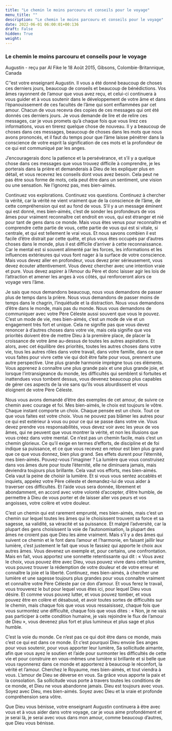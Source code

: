 ```yaml
---
title: "Le chemin le moins parcouru et conseils pour le voyage"
menu_title: ""
description: "Le chemin le moins parcouru et conseils pour le voyage"
date: 2022-06-01 06:00:01+00:136
draft: False
hidden: True
weight:
---
```

### Le chemin le moins parcouru et conseils pour le voyage

Augustin - reçu par Al Fike le 18 Août 2015, Gibsons, Colombie-Britannique, Canada

C'’est votre enseignant Augustin. Il vous a été donné beaucoup de choses ces derniers jours, beaucoup de conseils et beaucoup de bénédictions. Vos âmes rayonnent de l’amour que vous avez reçu, et celui-ci continuera à vous guider et à vous soutenir dans le développement de votre âme et dans l’épanouissement de ces facultés de l’âme qui sont enflammées par cet amour. Chacun de vous recevra des copies de ces messages qui ont été donnés ces derniers jours. Je vous demande de lire et de relire ces messages, car je vous promets qu’à chaque fois que vous lirez ces informations, vous en tirerez quelque chose de nouveau. Il y a beaucoup de choses dans ces messages, beaucoup de choses dans les mots que nous avons prononcés, et il faut du temps pour que l’âme laisse pénétrer dans la conscience de votre esprit la signification de ces mots et la profondeur de ce qui est communiqué par les anges.

J’encouragerais donc la patience et la persévérance, et s’il y a quelque chose dans ces messages que vous trouvez difficile à comprendre, je les porterais dans la prière et demanderais à Dieu de les expliquer plus en détail, et vous recevrez les conseils dont vous avez besoin. Cela peut ne pas être sous forme de mots, cela peut être dans un sentiment, une vision ou une sensation. Ne l’ignorez pas, mes bien-aimés.

Continuez vos explorations. Continuez vos questions. Continuez à chercher la vérité, car la vérité ne vient vraiment que de la conscience de l’âme, de cette compréhension qui est au fond de vous. S’il y a un message éminent qui est donné, mes bien-aimés, c’est de sonder les profondeurs de vos âmes pour vraiment reconnaître cet endroit en vous, qui est étranger et nié pour tant de gens dans ce monde. Mais vous êtes venus pour reconnaître et comprendre cette partie de vous, cette partie de vous qui est si vitale, si centrale, et qui est tellement le vrai vous. Et nous savons combien il est facile d’être distrait par cette quête, et plus vous êtes occupés par d’autres choses dans le monde, plus il est difficile d’arriver à cette reconnaissance. Car le mental est si souvent alimenté par les forces, les informations et les influences extérieures qui vous font nager à la surface de votre conscience. Mais vous devez aller en profondeur, vous devez prier sérieusement, vous devez écouter attentivement. Vous devez chercher avec une intention vraie et pure. Vous devez aspirer à l’Amour du Père et donc laisser agir les lois de l’attraction et amener les anges à vos côtés, qui renforceront alors ce voyage vers l’âme.

Je sais que nous demandons beaucoup, nous vous demandons de passer plus de temps dans la prière. Nous vous demandons de passer moins de temps dans le chagrin, l’inquiétude et la distraction. Nous vous demandons d’être dans le monde, mais pas du monde. Nous vous demandons de communiquer avec votre Père Céleste aussi souvent que vous le pouvez. C’est un mode de vie, mes bien-aimés, c’est un mode de vie et un engagement très fort et unique. Cela ne signifie pas que vous devez renoncer à d’autres choses dans votre vie, mais cela signifie que vos priorités doivent être de mettre Dieu à la première place, de placer la croissance de votre âme au-dessus de toutes les autres aspirations. Et alors, avec cet équilibre des priorités, toutes les autres choses dans votre vie, tous les autres rôles dans votre travail, dans votre famille, dans ce que vous faites pour vivre cette vie qui doit être faite pour vous, prennent une autre perspective. Une plus grande harmonie imprègne tous ces éléments. Vous apprenez à connaître une plus grande paix et une plus grande joie, et lorsque l’intransigeance du monde, les difficultés qui semblent si fortuites et inattendues vous tombent dessus, vous devenez beaucoup plus capables de gérer ces aspects de la vie sans qu’ils vous alourdissent et vous éloignent de votre Père Céleste.

Nous vous avons demandé d’être des exemples de cet amour, de suivre ce chemin avec courage et foi. Mes bien-aimés, le choix est toujours le vôtre. Chaque instant comporte un choix. Chaque pensée est un choix. Tout ce que vous faites est votre choix. Vous ne pouvez pas blâmer les autres pour ce qui est extérieur à vous ou pour ce qui se passe dans votre vie. Vous devez prendre vos responsabilités, vous devez voir avec les yeux de vos âmes, qui ne peuvent que vous montrer la vérité, et non les illusions que vous créez dans votre mental. Ce n’est pas un chemin facile, mais c’est un chemin glorieux. Ce qu’il exige en termes d’efforts, de discipline et de foi indique sa puissance, et ce que vous recevez en retour est bien plus grand que ce que vous donnez, bien plus grand. Ses effets durent pour l’éternité, mes bien-aimés. Pouvez-vous l’imaginer ? La lumière que vous construisez dans vos âmes dure pour toute l’éternité, elle ne diminuera jamais, mais deviendra toujours plus brillante. Cela vaut vos efforts, mes bien-aimés. Cela vaut la peine de choisir la lumière. Et si vous vous sentez accablés et inquiets, appelez votre Père céleste et demandez-lui de vous aider à traverser ces difficultés. Et l’aide vous sera donnée, librement et abondamment, en accord avec votre volonté d’accepter, d’être humble, de permettre à Dieu de vous porter et de laisser aller vos peurs et vos angoisses, votre colère et votre douleur.

C’est un chemin qui est rarement emprunté, mes bien-aimés, mais c’est un chemin sur lequel toutes les âmes qui le choisissent trouvent sa force et sa sagesse, sa validité, sa véracité et sa puissance. Et malgré l’adversité, car la plupart des gens choisissent la voie de l’autonomisation, la plupart des âmes ne croient pas que Dieu les aime vraiment. Mais s’il y a des âmes qui suivent ce chemin et le font dans l’amour et l’harmonie, en faisant jaillir leur lumière, c’est justement le fait que vous le fassiez qui apporte le choix aux autres âmes. Vous devenez un exemple et, pour certains, une confrontation. Mais en fait, vous apportez une sonnette retentissante qui dit : « Vous avez le choix, vous pouvez être avec Dieu, vous pouvez vivre dans cette lumière, vous pouvez trouver la rédemption de votre douleur et de votre erreur et connaître la joie et la liberté. Continuez, mes bien-aimés, à chercher une lumière et une sagesse toujours plus grandes pour vous connaître vraiment et connaître votre Père Céleste par ce don d’amour. Et vous ferez le travail, vous trouverez le but pour lequel vous êtes ici, pour lequel Dieu vous désire. Et comme vous pouvez lutter, et vous pouvez tomber, et vous pouvez être en colère et désabusé, et avoir toutes sortes de difficultés sur le chemin, mais chaque fois que vous vous ressaisissez, chaque fois que vous surmontez une difficulté, chaque fois que vous dites : « Non, je ne vais pas participer à cette condition humaine, je vais rejoindre le flux de l’amour de Dieu », vous devenez plus fort et plus lumineux et plus sage et plus humble.

C’est la voie du monde. Ce n’est pas ce qui doit être dans ce monde, mais c’est ce qui est dans ce monde. Et c’est pourquoi Dieu envoie Ses anges pour vous soutenir, pour vous apporter leur lumière, Sa sollicitude aimante, afin que vous ayez le soutien et l’aide pour surmonter les difficultés de cette vie et pour construire en vous-mêmes une lumière si brillante et si belle que vous rayonnerez dans ce monde et apporterez à beaucoup le réconfort, la vérité et l’amour. Cherchez le Royaume, mes bien-aimés, et tout viendra à vous. L’amour de Dieu se déverse en vous. Sa grâce vous apporte la paix et la consolation. Sa sollicitude vous porte à travers toutes les conditions de ce monde, et Dieu ne vous abandonne jamais. Dieu est toujours avec vous. Soyez avec Dieu, mes bien-aimés. Soyez avec Dieu et la vraie et profonde compréhension sera vôtre.

Que Dieu vous bénisse, votre enseignant Augustin continuera à être avec vous et à vous aider dans votre voyage, car je vous aime profondément et je serai là, je serai avec vous dans mon amour, comme beaucoup d’autres, que Dieu vous bénisse.



